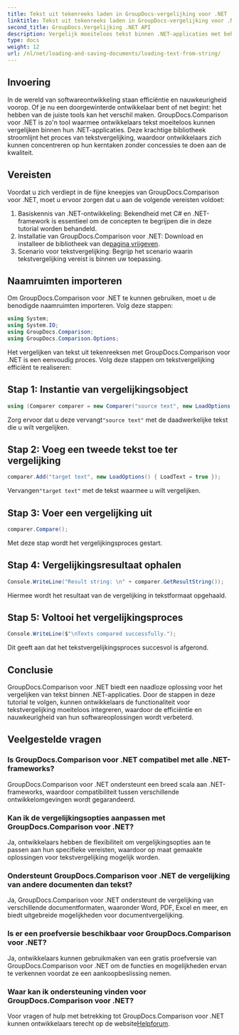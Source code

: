 ```yaml
---
title: Tekst uit tekenreeks laden in GroupDocs-vergelijking voor .NET
linktitle: Tekst uit tekenreeks laden in GroupDocs-vergelijking voor .NET
second_title: GroupDocs.Vergelijking .NET API
description: Vergelijk moeiteloos tekst binnen .NET-applicaties met behulp van de GroupDocs.Comparison-bibliotheek. Verbeter de efficiëntie en nauwkeurigheid met naadloze integratie.
type: docs
weight: 12
url: /nl/net/loading-and-saving-documents/loading-text-from-string/
---
```

## Invoering
In de wereld van softwareontwikkeling staan efficiëntie en nauwkeurigheid voorop. Of je nu een doorgewinterde ontwikkelaar bent of net begint: het hebben van de juiste tools kan het verschil maken. GroupDocs.Comparison voor .NET is zo'n tool waarmee ontwikkelaars tekst moeiteloos kunnen vergelijken binnen hun .NET-applicaties. Deze krachtige bibliotheek stroomlijnt het proces van tekstvergelijking, waardoor ontwikkelaars zich kunnen concentreren op hun kerntaken zonder concessies te doen aan de kwaliteit.
## Vereisten
Voordat u zich verdiept in de fijne kneepjes van GroupDocs.Comparison voor .NET, moet u ervoor zorgen dat u aan de volgende vereisten voldoet:
1. Basiskennis van .NET-ontwikkeling: Bekendheid met C# en .NET-framework is essentieel om de concepten te begrijpen die in deze tutorial worden behandeld.
2.  Installatie van GroupDocs.Comparison voor .NET: Download en installeer de bibliotheek van de[pagina vrijgeven](https://releases.groupdocs.com/comparison/net/).
3. Scenario voor tekstvergelijking: Begrijp het scenario waarin tekstvergelijking vereist is binnen uw toepassing.

## Naamruimten importeren
Om GroupDocs.Comparison voor .NET te kunnen gebruiken, moet u de benodigde naamruimten importeren. Volg deze stappen:

```csharp
using System;
using System.IO;
using GroupDocs.Comparison;
using GroupDocs.Comparison.Options;
```
Het vergelijken van tekst uit tekenreeksen met GroupDocs.Comparison voor .NET is een eenvoudig proces. Volg deze stappen om tekstvergelijking efficiënt te realiseren:
## Stap 1: Instantie van vergelijkingsobject
```csharp
using (Comparer comparer = new Comparer("source text", new LoadOptions() { LoadText = true }))
```
 Zorg ervoor dat u deze vervangt`"source text"` met de daadwerkelijke tekst die u wilt vergelijken.
## Stap 2: Voeg een tweede tekst toe ter vergelijking
```csharp
comparer.Add("target text", new LoadOptions() { LoadText = true });
```
 Vervangen`"target text"` met de tekst waarmee u wilt vergelijken.
## Stap 3: Voer een vergelijking uit
```csharp
comparer.Compare();
```
Met deze stap wordt het vergelijkingsproces gestart.
## Stap 4: Vergelijkingsresultaat ophalen
```csharp
Console.WriteLine("Result string: \n" + comparer.GetResultString());
```
Hiermee wordt het resultaat van de vergelijking in tekstformaat opgehaald.
## Stap 5: Voltooi het vergelijkingsproces
```csharp
Console.WriteLine($"\nTexts compared successfully.");
```
Dit geeft aan dat het tekstvergelijkingsproces succesvol is afgerond.

## Conclusie
GroupDocs.Comparison voor .NET biedt een naadloze oplossing voor het vergelijken van tekst binnen .NET-applicaties. Door de stappen in deze tutorial te volgen, kunnen ontwikkelaars de functionaliteit voor tekstvergelijking moeiteloos integreren, waardoor de efficiëntie en nauwkeurigheid van hun softwareoplossingen wordt verbeterd.
## Veelgestelde vragen
### Is GroupDocs.Comparison voor .NET compatibel met alle .NET-frameworks?
GroupDocs.Comparison voor .NET ondersteunt een breed scala aan .NET-frameworks, waardoor compatibiliteit tussen verschillende ontwikkelomgevingen wordt gegarandeerd.
### Kan ik de vergelijkingsopties aanpassen met GroupDocs.Comparison voor .NET?
Ja, ontwikkelaars hebben de flexibiliteit om vergelijkingsopties aan te passen aan hun specifieke vereisten, waardoor op maat gemaakte oplossingen voor tekstvergelijking mogelijk worden.
### Ondersteunt GroupDocs.Comparison voor .NET de vergelijking van andere documenten dan tekst?
Ja, GroupDocs.Comparison voor .NET ondersteunt de vergelijking van verschillende documentformaten, waaronder Word, PDF, Excel en meer, en biedt uitgebreide mogelijkheden voor documentvergelijking.
### Is er een proefversie beschikbaar voor GroupDocs.Comparison voor .NET?
Ja, ontwikkelaars kunnen gebruikmaken van een gratis proefversie van GroupDocs.Comparison voor .NET om de functies en mogelijkheden ervan te verkennen voordat ze een aankoopbeslissing nemen.
### Waar kan ik ondersteuning vinden voor GroupDocs.Comparison voor .NET?
 Voor vragen of hulp met betrekking tot GroupDocs.Comparison voor .NET kunnen ontwikkelaars terecht op de website[Helpforum](https://forum.groupdocs.com/c/comparison/12).